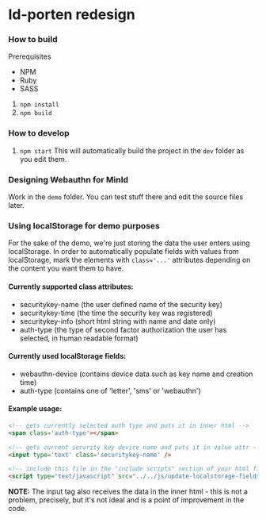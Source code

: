 # Id-porten redesign

### How to build

Prerequisites
- NPM
- Ruby
- SASS

1. `npm install`
2. `npm build`


### How to develop

1. `npm start`
This will automatically build the project in the `dev` folder as you edit them.


### Designing Webauthn for MinId

Work in the `demo` folder. You can test stuff there and edit the source files later.

### Using localStorage for demo purposes

For the sake of the demo, we're just storing the data the user enters using
localStorage. In order to automatically populate fields with values from
localStorage, mark the elements with `class='...'` attributes depending on the
content you want them to have.

#### Currently supported class attributes:

- securitykey-name (the user defined name of the security key)
- securitykey-time (the time the security key was registered)
- securitykey-info (short html string with name and date only)
- auth-type (the type of second factor authorization the user has selected,
  in human readable format)

#### Currently used localStorage fields:

- webauthn-device (contains device data such as key name and creation time)
- auth-type (contains one of 'letter', 'sms' or 'webauthn')

#### Example usage:

```html
<!-- gets currently selected auth type and puts it in inner html -->
<span class='auth-type'></span>

<!-- gets current security key device name and puts it in value attr -->
<input type='text' class='securitykey-name' />

<!-- include this file in the "include scripts" section of your html file -->
<script type="text/javascript" src="../../js/update-localstorage-fields.js"></script>
```

**NOTE:** The input tag also receives the data in the inner html - this is not a
problem, precisely, but it's not ideal and is a point of improvement in the
code.

